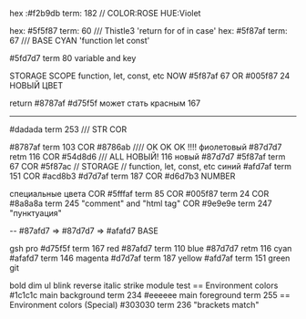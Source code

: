 hex :#f2b9db term: 182 // COLOR:ROSE HUE:Violet

hex: #5f5f87 term: 60 /// Thistle3 'return for of in case'
hex: #5f87af term: 67 /// BASE CYAN 'function let const'

#5fd7d7 term 80 variable and key

STORAGE SCOPE function, let, const, etc
NOW #5f87af 67 OR #005f87 24 НОВЫЙ ЦВЕТ

return #8787af
#d75f5f может стать красным 167

---

#dadada term 253 /// STR COR

#8787af term 103 COR #8786ab //// OK OK OK !!!! фиолетовый
#87d7d7 retm 116 COR #54d8d6 /// ALL НОВЫЙ! 116 новый #87d7d7
#5f87af term 67 COR  #5f87ac // STORAGE // function, let, const, etc синий
#afd7af term 151 COR #acd8b3
#d7d7af term 187 COR #d6d7b3 NUMBER

специальные цвета
COR #5fffaf term 85 COR #005f87 term 24
COR #8a8a8a term 245 "comment" and "html tag"
COR #9e9e9e term 247 "пунктуация"

--
#87afd7 => #87d7d7 => #afafd7 BASE

gsh pro
#d75f5f term 167 red
#87afd7 term 110 blue
#87d7d7 retm 116 cyan
#afafd7 term 146 magenta
#d7d7af term 187 yellow
#afd7af term 151 green
git

bold
dim
ul
blink
reverse
italic
strike
module test
== Environment colors
#1c1c1c main background term 234
#eeeeee main foreground term 255
== Environment colors (Special)
#303030 term 236 "brackets match"
